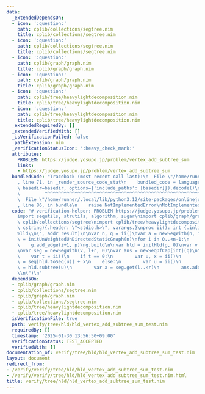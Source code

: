 ```yaml
---
data:
  _extendedDependsOn:
  - icon: ':question:'
    path: cplib/collections/segtree.nim
    title: cplib/collections/segtree.nim
  - icon: ':question:'
    path: cplib/collections/segtree.nim
    title: cplib/collections/segtree.nim
  - icon: ':question:'
    path: cplib/graph/graph.nim
    title: cplib/graph/graph.nim
  - icon: ':question:'
    path: cplib/graph/graph.nim
    title: cplib/graph/graph.nim
  - icon: ':question:'
    path: cplib/tree/heavylightdecomposition.nim
    title: cplib/tree/heavylightdecomposition.nim
  - icon: ':question:'
    path: cplib/tree/heavylightdecomposition.nim
    title: cplib/tree/heavylightdecomposition.nim
  _extendedRequiredBy: []
  _extendedVerifiedWith: []
  _isVerificationFailed: false
  _pathExtension: nim
  _verificationStatusIcon: ':heavy_check_mark:'
  attributes:
    PROBLEM: https://judge.yosupo.jp/problem/vertex_add_subtree_sum
    links:
    - https://judge.yosupo.jp/problem/vertex_add_subtree_sum
  bundledCode: "Traceback (most recent call last):\n  File \"/home/runner/.local/lib/python3.12/site-packages/onlinejudge_verify/documentation/build.py\"\
    , line 71, in _render_source_code_stat\n    bundled_code = language.bundle(stat.path,\
    \ basedir=basedir, options={'include_paths': [basedir]}).decode()\n          \
    \         ^^^^^^^^^^^^^^^^^^^^^^^^^^^^^^^^^^^^^^^^^^^^^^^^^^^^^^^^^^^^^^^^^^^^^^^^^^^^^^^^^\n\
    \  File \"/home/runner/.local/lib/python3.12/site-packages/onlinejudge_verify/languages/nim.py\"\
    , line 86, in bundle\n    raise NotImplementedError\nNotImplementedError\n"
  code: "# verification-helper: PROBLEM https://judge.yosupo.jp/problem/vertex_add_subtree_sum\n\
    import sequtils, strutils, algorithm, sugar\nimport cplib/graph/graph\nimport\
    \ cplib/collections/segtree\nimport cplib/tree/heavylightdecomposition\nproc scanf(formatstr:\
    \ cstring){.header: \"<stdio.h>\", varargs.}\nproc ii(): int {.inline.} = scanf(\"\
    %lld\\n\", addr result)\n\nvar n, q = ii()\nvar a = newSeqWith(n, ii())\nvar g\
    \ = initUnWeightedUnDirectedStaticGraph(n)\nfor i in 0..<n-1:\n    var p = ii()\n\
    \    g.add_edge(i+1, p)\ng.build\n\nvar hld = initHld(g, 0)\nvar v = (0..<n).toSeq.mapIt(hld.toVtx(it)).mapIt(a[it])\n\
    \nvar seg = newSegWith(v, l+r, 0)\nvar ans = newSeqOfCap[int](q)\n\nfor i in 0..<q:\n\
    \    var t = ii()\n    if t == 0:\n        var u, x = ii()\n        seg[hld.toSeq(u)]\
    \ = seg[hld.toSeq(u)] + x\n    else:\n        var u = ii()\n        var (l, r)\
    \ = hld.subtree(u)\n        var a = seg.get(l..<r)\n        ans.add(a)\necho ans.join(\"\
    \\n\")\n"
  dependsOn:
  - cplib/graph/graph.nim
  - cplib/collections/segtree.nim
  - cplib/graph/graph.nim
  - cplib/collections/segtree.nim
  - cplib/tree/heavylightdecomposition.nim
  - cplib/tree/heavylightdecomposition.nim
  isVerificationFile: true
  path: verify/tree/hld/hld_vertex_add_subtree_sum_test.nim
  requiredBy: []
  timestamp: '2025-01-30 13:56:50+09:00'
  verificationStatus: TEST_ACCEPTED
  verifiedWith: []
documentation_of: verify/tree/hld/hld_vertex_add_subtree_sum_test.nim
layout: document
redirect_from:
- /verify/verify/tree/hld/hld_vertex_add_subtree_sum_test.nim
- /verify/verify/tree/hld/hld_vertex_add_subtree_sum_test.nim.html
title: verify/tree/hld/hld_vertex_add_subtree_sum_test.nim
---
```


